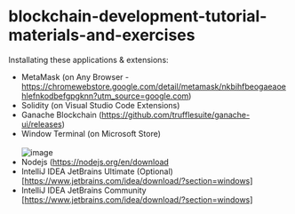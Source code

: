 # blockchain-development-tutorial-materials-and-exercises

Installating these applications & extensions:
- MetaMask (on Any Browser - https://chromewebstore.google.com/detail/metamask/nkbihfbeogaeaoehlefnkodbefgpgknn?utm_source=google.com)
- Solidity (on Visual Studio Code Extensions)
- Ganache Blockchain (https://github.com/trufflesuite/ganache-ui/releases)
- Window Terminal (on Microsoft Store) <br /> <br />
![image](https://github.com/TheDaniel3131/blockchain-development-tutorial-materials-and-exercises/assets/71692327/bd100ec9-9392-4c45-9f36-4d3d0182216b) <br />
- Nodejs (https://nodejs.org/en/download
- IntelliJ IDEA JetBrains Ultimate (Optional) [https://www.jetbrains.com/idea/download/?section=windows]
- IntelliJ IDEA JetBrains Community [https://www.jetbrains.com/idea/download/?section=windows]
